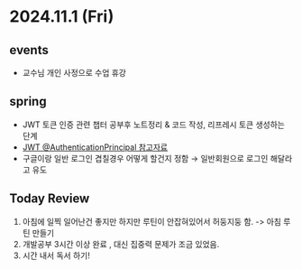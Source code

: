 # 2024.11.1 (Fri)
## events
- 교수님 개인 사정으로 수업 휴강

## spring
- JWT 토큰 인증 관련 챕터 공부후 노트정리 & 코드 작성, 리프레시 토큰 생성하는 단계
- [JWT @AuthenticationPrincipal 참고자료](https://sol-devlog.tistory.com/3)
- 구글이랑 일반 로그인 겹칠경우 어떻게 할건지 정함 → 일반회원으로 로그인 해달라고 유도

## Today Review
1. 아침에 일찍 일어난건 좋지만 하지만 루틴이 안잡혀있어서 허둥지둥 함. 
  -> 아침 루틴 만들기 
2. 개발공부 3시간 이상 완료 , 대신 집중력 문제가 조금 있었음.
3. 시간 내서 독서 하기! 